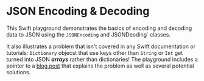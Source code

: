 # JSON Encoding & Decoding 

This Swift playground demonstrates the basics of encoding and decoding data
to JSON using the `JSONEncoding` and JSONDeoding` classes.

It also illustrates a problem that isn't covered in any Swift documentation
or tutorials: `Dictionary` objecst that use keys other than `String` or `Int`
get turned into JSON ***arrays*** rather than dictionaries! The playground
includes a pointer to a [blog post](https://www.fivestars.blog/articles/codable-swift-dictionaries/)
that explains the problem as well as several potential solutions.
